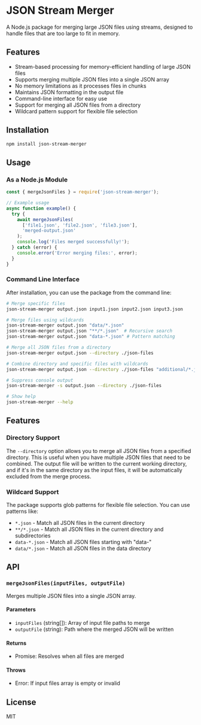 # JSON Stream Merger

A Node.js package for merging large JSON files using streams, designed to handle files that are too large to fit in memory.

## Features

- Stream-based processing for memory-efficient handling of large JSON files
- Supports merging multiple JSON files into a single JSON array
- No memory limitations as it processes files in chunks
- Maintains JSON formatting in the output file
- Command-line interface for easy use
- Support for merging all JSON files from a directory
- Wildcard pattern support for flexible file selection

## Installation

```bash
npm install json-stream-merger
```

## Usage

### As a Node.js Module

```javascript
const { mergeJsonFiles } = require('json-stream-merger');

// Example usage
async function example() {
  try {
    await mergeJsonFiles(
      ['file1.json', 'file2.json', 'file3.json'],
      'merged-output.json'
    );
    console.log('Files merged successfully!');
  } catch (error) {
    console.error('Error merging files:', error);
  }
}
```

### Command Line Interface

After installation, you can use the package from the command line:

```bash
# Merge specific files
json-stream-merger output.json input1.json input2.json input3.json

# Merge files using wildcards
json-stream-merger output.json "data/*.json"
json-stream-merger output.json "**/*.json"  # Recursive search
json-stream-merger output.json "data-*.json" # Pattern matching

# Merge all JSON files from a directory
json-stream-merger output.json --directory ./json-files

# Combine directory and specific files with wildcards
json-stream-merger output.json --directory ./json-files "additional/*.json"

# Suppress console output
json-stream-merger -s output.json --directory ./json-files

# Show help
json-stream-merger --help
```

## Features

### Directory Support
The `--directory` option allows you to merge all JSON files from a specified directory. This is useful when you have multiple JSON files that need to be combined. The output file will be written to the current working directory, and if it's in the same directory as the input files, it will be automatically excluded from the merge process.

### Wildcard Support
The package supports glob patterns for flexible file selection. You can use patterns like:
- `*.json` - Match all JSON files in the current directory
- `**/*.json` - Match all JSON files in the current directory and subdirectories
- `data-*.json` - Match all JSON files starting with "data-"
- `data/*.json` - Match all JSON files in the data directory

## API

### `mergeJsonFiles(inputFiles, outputFile)`

Merges multiple JSON files into a single JSON array.

#### Parameters

- `inputFiles` (string[]): Array of input file paths to merge
- `outputFile` (string): Path where the merged JSON will be written

#### Returns

- Promise<void>: Resolves when all files are merged

#### Throws

- Error: If input files array is empty or invalid

## License

MIT 